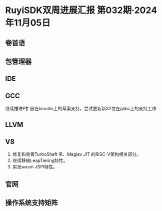 # RuyiSDK双周进展汇报  第032期·2024年11月05日

## 卷首语

## 包管理器

## IDE

## GCC
继续推进P扩展在binutils上的草案支持，尝试更新新32位在glibc上的支持工作

## LLVM

## V8
1. 修复和完善TurboShaft IR、Maglev JIT 的RISC-V架构相关部分。
2. 继续移植LeapTiering特性。
3. 实现wasm JSPI特性。

## 官网

## 操作系统支持矩阵
